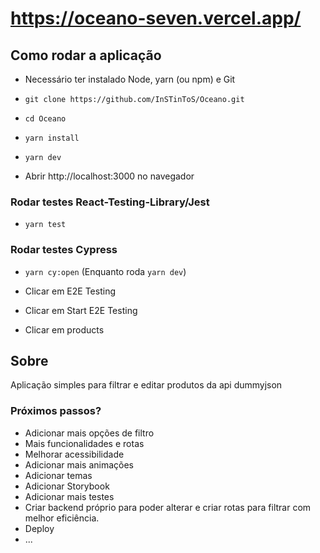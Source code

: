 # https://oceano-seven.vercel.app/

## Como rodar a aplicação

- Necessário ter instalado Node, yarn (ou npm) e Git
- `git clone https://github.com/InSTinToS/Oceano.git`
- `cd Oceano`
- `yarn install`
- `yarn dev`

- Abrir http://localhost:3000 no navegador

### Rodar testes React-Testing-Library/Jest

- `yarn test`

### Rodar testes Cypress

- `yarn cy:open` (Enquanto roda `yarn dev`)

- Clicar em E2E Testing

- Clicar em Start E2E Testing

- Clicar em products

## Sobre

Aplicação simples para filtrar e editar produtos da api dummyjson

### Próximos passos?

- Adicionar mais opções de filtro
- Mais funcionalidades e rotas
- Melhorar acessibilidade
- Adicionar mais animações
- Adicionar temas
- Adicionar Storybook
- Adicionar mais testes
- Criar backend próprio para poder alterar e criar rotas para filtrar com melhor eficiência.
- Deploy
- ...
